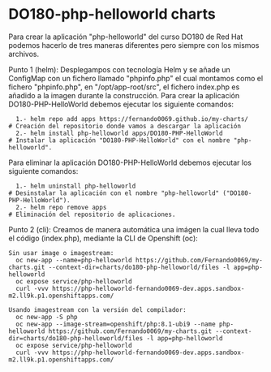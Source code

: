 # DO180-php-helloworld charts

Para crear la aplicación "php-helloworld" del curso DO180 de Red Hat podemos hacerlo de tres maneras diferentes pero siempre con los mismos archivos.

Punto 1 (helm):
Desplegampos con tecnología Helm y se añade un ConfigMap con un fichero llamado "phpinfo.php" el cual montamos como el fichero "phpinfo.php", en "/opt/app-root/src", el fichero index.php es añadido a la imagen durante la construcción.
Para crear la aplicación DO180-PHP-HelloWorld debemos ejecutar los siguiente comandos:
```
  1.- helm repo add apps https://fernando0069.github.io/my-charts/     # Creación del repositorio donde vamos a descargar la aplicación
  2.- helm install php-helloworld apps/DO180-PHP-HelloWorld                      # Instalar la aplicación "DO180-PHP-HelloWorld" con el nombre "php-helloworld".
```

Para eliminar la aplicación DO180-PHP-HelloWorld debemos ejecutar los siguiente comandos:
```
  1.- helm uninstall php-helloworld                                      # Desinstalar la aplicación con el nombre "php-helloworld" ("DO180-PHP-HelloWorld").
  2.- helm repo remove apps                                            # Eliminación del repositorio de aplicaciones.
```

Punto 2 (cli):
Creamos de manera automática una imágen la cual lleva todo el código (index.php), mediante la CLI de Openshift (oc):
```
Sin usar image o imagestream:
  oc new-app --name=php-helloworld https://github.com/Fernando0069/my-charts.git --context-dir=charts/do180-php-helloworld/files -l app=php-helloworld
  oc expose service/php-helloworld
  curl -vvv https://php-helloworld-fernando0069-dev.apps.sandbox-m2.ll9k.p1.openshiftapps.com/

Usando imagestream con la versión del compilador:
  oc new-app -S php
  oc new-app --image-stream=openshift/php:8.1-ubi9 --name php-helloworld https://github.com/Fernando0069/my-charts.git --context-dir=charts/do180-php-helloworld/files -l app=php-helloworld
  oc expose service/php-helloworld
  curl -vvv https://php-helloworld-fernando0069-dev.apps.sandbox-m2.ll9k.p1.openshiftapps.com/
```
